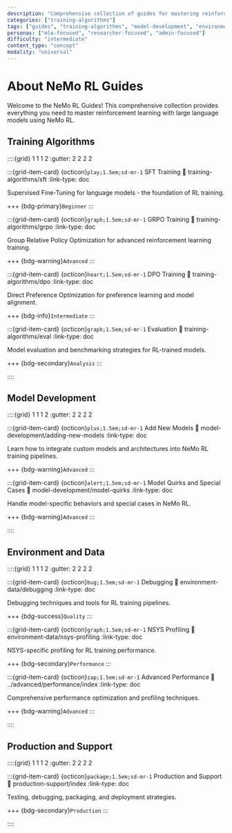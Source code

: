 ```yaml
---
description: "Comprehensive collection of guides for mastering reinforcement learning with large language models using NeMo RL"
categories: ["training-algorithms"]
tags: ["guides", "training-algorithms", "model-development", "environment-data", "production-support", "reference"]
personas: ["mle-focused", "researcher-focused", "admin-focused"]
difficulty: "intermediate"
content_type: "concept"
modality: "universal"
---
```


# About NeMo RL Guides

Welcome to the NeMo RL Guides! This comprehensive collection provides everything you need to master reinforcement learning with large language models using NeMo RL.

## Training Algorithms

::::{grid} 1 1 1 2
:gutter: 2 2 2 2

:::{grid-item-card} {octicon}`play;1.5em;sd-mr-1` SFT Training
:link: training-algorithms/sft
:link-type: doc

Supervised Fine-Tuning for language models - the foundation of RL training.

+++
{bdg-primary}`Beginner`
:::

:::{grid-item-card} {octicon}`graph;1.5em;sd-mr-1` GRPO Training
:link: training-algorithms/grpo
:link-type: doc

Group Relative Policy Optimization for advanced reinforcement learning training.

+++
{bdg-warning}`Advanced`
:::

:::{grid-item-card} {octicon}`heart;1.5em;sd-mr-1` DPO Training
:link: training-algorithms/dpo
:link-type: doc

Direct Preference Optimization for preference learning and model alignment.

+++
{bdg-info}`Intermediate`
:::

:::{grid-item-card} {octicon}`graph;1.5em;sd-mr-1` Evaluation
:link: training-algorithms/eval
:link-type: doc

Model evaluation and benchmarking strategies for RL-trained models.

+++
{bdg-secondary}`Analysis`
:::

::::

## Model Development

::::{grid} 1 1 1 2
:gutter: 2 2 2 2

:::{grid-item-card} {octicon}`plus;1.5em;sd-mr-1` Add New Models
:link: model-development/adding-new-models
:link-type: doc

Learn how to integrate custom models and architectures into NeMo RL training pipelines.

+++
{bdg-warning}`Advanced`
:::

:::{grid-item-card} {octicon}`alert;1.5em;sd-mr-1` Model Quirks and Special Cases
:link: model-development/model-quirks
:link-type: doc

Handle model-specific behaviors and special cases in NeMo RL.

+++
{bdg-warning}`Advanced`
:::

::::

## Environment and Data

::::{grid} 1 1 1 2
:gutter: 2 2 2 2

:::{grid-item-card} {octicon}`bug;1.5em;sd-mr-1` Debugging
:link: environment-data/debugging
:link-type: doc

Debugging techniques and tools for RL training pipelines.

+++
{bdg-success}`Quality`
:::

:::{grid-item-card} {octicon}`graph;1.5em;sd-mr-1` NSYS Profiling
:link: environment-data/nsys-profiling
:link-type: doc

NSYS-specific profiling for RL training performance.

+++
{bdg-secondary}`Performance`
:::

:::{grid-item-card} {octicon}`zap;1.5em;sd-mr-1` Advanced Performance
:link: ../advanced/performance/index
:link-type: doc

Comprehensive performance optimization and profiling techniques.

+++
{bdg-warning}`Advanced`
:::

::::

## Production and Support

::::{grid} 1 1 1 2
:gutter: 2 2 2 2

:::{grid-item-card} {octicon}`package;1.5em;sd-mr-1` Production and Support
:link: production-support/index
:link-type: doc

Testing, debugging, packaging, and deployment strategies.

+++
{bdg-secondary}`Production`
:::

::::


